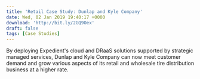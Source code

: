 ```yaml
---
title: 'Retail Case Study: Dunlap and Kyle Company'
date: Wed, 02 Jan 2019 19:40:17 +0000
download: 'http://bit.ly/2GQ9Oex'
draft: false
tags: [Case Studies]
---
```


By deploying Expedient's cloud and DRaaS solutions supported by strategic managed services, Dunlap and Kyle Company can now meet customer demand and grow various aspects of its retail and wholesale tire distribution business at a higher rate.